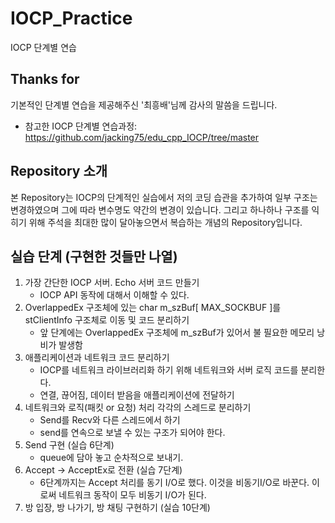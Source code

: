 # IOCP_Practice
IOCP 단계별 연습

## Thanks for
기본적인 단계별 연습을 제공해주신 '최흥배'님께 감사의 말씀을 드립니다.
- 참고한 IOCP 단계별 연습과정: https://github.com/jacking75/edu_cpp_IOCP/tree/master

## Repository 소개
본 Repository는 IOCP의 단계적인 실습에서 저의 코딩 습관을 추가하여 일부 구조는 변경하였으며 그에 따라 변수명도 약간의 변경이 있습니다.
그리고 하나하나 구조를 익히기 위해 주석을 최대한 많이 달아놓으면서 복습하는 개념의 Repository입니다.

## 실습 단계 (구현한 것들만 나열)
1. 가장 간단한 IOCP 서버. Echo 서버 코드 만들기
    * IOCP API 동작에 대해서 이해할 수 있다.
2. OverlappedEx 구조체에 있는 char m_szBuf[ MAX_SOCKBUF ]를 stClientInfo 구조체로 이동 및 코드 분리하기
    * 앞 단계에는 OverlappedEx 구조체에 m_szBuf가 있어서 불 필요한 메모리 낭비가 발생함
3. 애플리케이션과 네트워크 코드 분리하기
    * IOCP를 네트워크 라이브러리화 하기 위해 네트워크와 서버 로직 코드를 분리한다.
    * 연결, 끊어짐, 데이터 받음을 애플리케이션에 전달하기
4. 네트워크와 로직(패킷 or 요청) 처리 각각의 스레드로 분리하기
    * Send를 Recv와 다른 스레드에서 하기
    * send를 연속으로 보낼 수 있는 구조가 되어야 한다.
5. Send 구현 (실습 6단계)
    * queue에 담아 놓고 순차적으로 보내기.
6. Accept -> AcceptEx로 전환 (실습 7단계)
    * 6단계까지는 Accept 처리를 동기 I/O로 했다. 이것을 비동기I/O로 바꾼다. 이로써 네트워크 동작이 모두 비동기 I/O가 된다.
7. 방 입장, 방 나가기, 방 채팅 구현하기 (실습 10단계)
